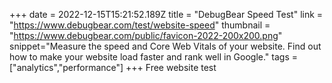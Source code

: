 +++
date = 2022-12-15T15:21:52.189Z
title = "DebugBear Speed Test"
link = "https://www.debugbear.com/test/website-speed"
thumbnail = "https://www.debugbear.com/public/favicon-2022-200x200.png"
snippet="Measure the speed and Core Web Vitals of your website. Find out how to make your website load faster and rank well in Google."
tags = ["analytics","performance"]
+++
Free website test
